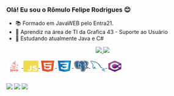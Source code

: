### Olá! Eu sou o Rômulo Felipe Rodrigues 😊

- 📚 Formado em JavaWEB pelo Entra21.
- 🔭 Aprendiz na área de TI da Grafica 43 - Suporte ao Usuário
- 🌱 Estudando atualmente Java e C#

<div align="center">
  <a href="https://github.com/lipe-romulo">
  <img height="180em" src="https://github-readme-stats.vercel.app/api?username=lipe-romulo&show_icons=true&theme=dark&include_all_commits=true&count_private=true"/>
  <img height="180em" src="https://github-readme-stats.vercel.app/api/top-langs/?username=lipe-romulo&layout=compact&langs_count=7&theme=dark"/>
</div>
<div style="display: inline_block"><br>
  <img align="center" alt="Romulo-Ja" height="30" width="40" src="https://raw.githubusercontent.com/devicons/devicon/master/icons/java/java-plain-wordmark.svg">
  <img align="center" alt="Romulo-Js" height="30" width="40" src="https://raw.githubusercontent.com/devicons/devicon/master/icons/javascript/javascript-plain.svg">
  <img align="center" alt="Romulo-HTML" height="30" width="40" src="https://raw.githubusercontent.com/devicons/devicon/master/icons/html5/html5-original.svg">
  <img align="center" alt="Romulo-CSS" height="30" width="40" src="https://raw.githubusercontent.com/devicons/devicon/master/icons/css3/css3-original.svg">
  <img align="center" alt="Romulo-postgesql" height="30" width="40" src="https://raw.githubusercontent.com/devicons/devicon/master/icons/postgresql/postgresql-original.svg">
  <img align="center" alt="Romulo-mysql" height="30" width="40" src="https://raw.githubusercontent.com/devicons/devicon/master/icons/mysql/mysql-plain.svg">
  <img align="center" alt="Romulo-Csharp" height="30" width="40" src="https://raw.githubusercontent.com/devicons/devicon/master/icons/csharp/csharp-original.svg">
  
  ##
  
<div> 
  <a href="https://instagram.com/romulo.op" target="_blank"><img src="https://img.shields.io/badge/-Instagram-%23E4405F?style=for-the-badge&logo=instagram&logoColor=white" target="_blank"></a>
  <a href = "mailto:romulofeliperodrigues10@gmail.com"><img src="https://img.shields.io/badge/-Gmail-%23333?style=for-the-badge&logo=gmail&logoColor=white" target="_blank"></a>
  <a href="https://www.linkedin.com/in/rômulo-felipe-rodrigues-0bb7a51bb/" target="_blank"><img src="https://img.shields.io/badge/-LinkedIn-%230077B5?style=for-the-badge&logo=linkedin&logoColor=white" target="_blank"></a> 
  
</div>
